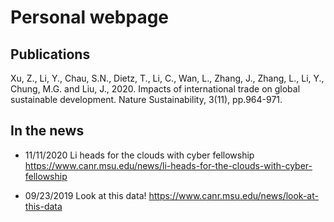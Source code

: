# Personal webpage


## Publications


Xu, Z., Li, Y., Chau, S.N., Dietz, T., Li, C., Wan, L., Zhang, J., Zhang, L., Li, Y., Chung, M.G. and Liu, J., 2020. Impacts of international trade on global sustainable development. Nature Sustainability, 3(11), pp.964-971. <span data-badge-type="4" data-doi="10.1038/s41893-020-0572-z" data-hide-no-mentions="true" class="altmetric-embed"> </span>



## In the news

- 11/11/2020 Li heads for the clouds with cyber fellowship https://www.canr.msu.edu/news/li-heads-for-the-clouds-with-cyber-fellowship

- 09/23/2019 Look at this data! https://www.canr.msu.edu/news/look-at-this-data
